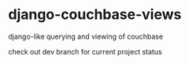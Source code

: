 # django-couchbase-views
django-like querying and viewing of couchbase

check out dev branch for current project status
